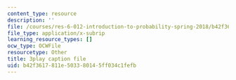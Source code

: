 ```yaml
---
content_type: resource
description: ''
file: /courses/res-6-012-introduction-to-probability-spring-2018/b42f3617811e503380145ff034c1fefb_X-krLprDrOI.vtt
file_type: application/x-subrip
learning_resource_types: []
ocw_type: OCWFile
resourcetype: Other
title: 3play caption file
uid: b42f3617-811e-5033-8014-5ff034c1fefb
---
```


